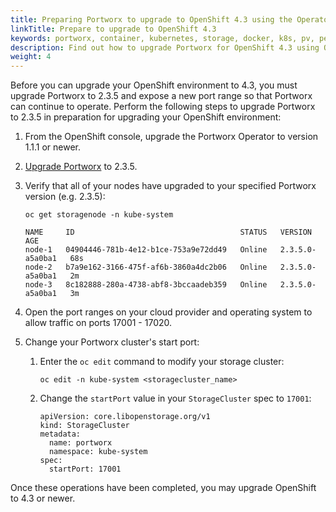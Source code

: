 ```yaml
---
title: Preparing Portworx to upgrade to OpenShift 4.3 using the Operator
linkTitle: Prepare to upgrade to OpenShift 4.3
keywords: portworx, container, kubernetes, storage, docker, k8s, pv, persistent disk, openshift
description: Find out how to upgrade Portworx for OpenShift 4.3 using Operator.
weight: 4
---
```


Before you can upgrade your OpenShift environment to 4.3, you must upgrade Portworx to 2.3.5 and expose a new port range so that Portworx can continue to operate. Perform the following steps to upgrade Portworx to 2.3.5 in preparation for upgrading your OpenShift environment:

1. From the OpenShift console, upgrade the Portworx Operator to version 1.1.1 or newer.

2. [Upgrade Portworx](/portworx-install-with-kubernetes/operate-and-maintain-on-kubernetes/upgrade/upgrade-operator) to 2.3.5.

3. Verify that all of your nodes have upgraded to your specified Portworx version (e.g. 2.3.5):

    ```text
    oc get storagenode -n kube-system
    ```
    ```output
    NAME     ID                                     STATUS   VERSION           AGE
    node-1   04904446-781b-4e12-b1ce-753a9e72dd49   Online   2.3.5.0-a5a0ba1   68s
    node-2   b7a9e162-3166-475f-af6b-3860a4dc2b06   Online   2.3.5.0-a5a0ba1   2m
    node-3   8c182888-280a-4738-abf8-3bccaadeb359   Online   2.3.5.0-a5a0ba1   3m
    ```

4. Open the port ranges on your cloud provider and operating system to allow traffic on ports 17001 - 17020.

5. Change your Portworx cluster's start port:

    1. Enter the `oc edit` command to modify your storage cluster:

        ```text
        oc edit -n kube-system <storagecluster_name>
        ```
    2. Change the `startPort` value in your `StorageCluster` spec to `17001`:

        ```text
        apiVersion: core.libopenstorage.org/v1
        kind: StorageCluster
        metadata:
          name: portworx
          namespace: kube-system
        spec:
          startPort: 17001
        ```

Once these operations have been completed, you may upgrade OpenShift to 4.3 or newer.
